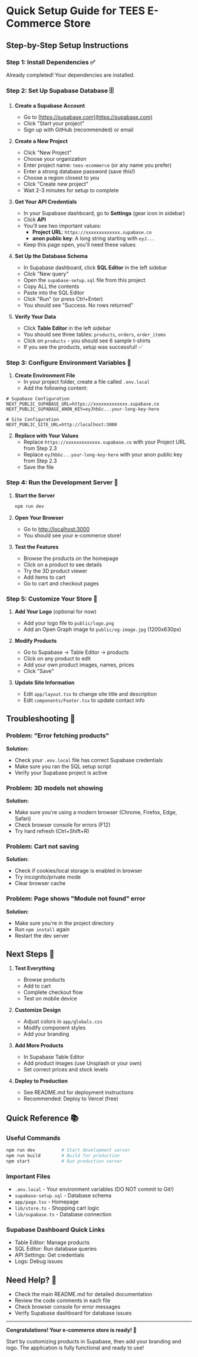 # Quick Setup Guide for TEES E-Commerce Store

## Step-by-Step Setup Instructions

### Step 1: Install Dependencies ✅

Already completed! Your dependencies are installed.

### Step 2: Set Up Supabase Database 🗄️

1. **Create a Supabase Account**

   - Go to [https://supabase.com](https://supabase.com)
   - Click "Start your project"
   - Sign up with GitHub (recommended) or email

2. **Create a New Project**

   - Click "New Project"
   - Choose your organization
   - Enter project name: `tees-ecommerce` (or any name you prefer)
   - Enter a strong database password (save this!)
   - Choose a region closest to you
   - Click "Create new project"
   - Wait 2-3 minutes for setup to complete

3. **Get Your API Credentials**

   - In your Supabase dashboard, go to **Settings** (gear icon in sidebar)
   - Click **API**
   - You'll see two important values:
     - **Project URL**: `https://xxxxxxxxxxxxx.supabase.co`
     - **anon public key**: A long string starting with `eyJ...`
   - Keep this page open, you'll need these values

4. **Set Up the Database Schema**

   - In Supabase dashboard, click **SQL Editor** in the left sidebar
   - Click "New query"
   - Open the `supabase-setup.sql` file from this project
   - Copy ALL the contents
   - Paste into the SQL Editor
   - Click "Run" (or press Ctrl+Enter)
   - You should see "Success. No rows returned"

5. **Verify Your Data**
   - Click **Table Editor** in the left sidebar
   - You should see three tables: `products`, `orders`, `order_items`
   - Click on `products` - you should see 6 sample t-shirts
   - If you see the products, setup was successful! ✅

### Step 3: Configure Environment Variables 🔐

1. **Create Environment File**
   - In your project folder, create a file called `.env.local`
   - Add the following content:

```env
# Supabase Configuration
NEXT_PUBLIC_SUPABASE_URL=https://xxxxxxxxxxxxx.supabase.co
NEXT_PUBLIC_SUPABASE_ANON_KEY=eyJhbGc...your-long-key-here

# Site Configuration
NEXT_PUBLIC_SITE_URL=http://localhost:3000
```

2. **Replace with Your Values**
   - Replace `https://xxxxxxxxxxxxx.supabase.co` with your Project URL from Step 2.3
   - Replace `eyJhbGc...your-long-key-here` with your anon public key from Step 2.3
   - Save the file

### Step 4: Run the Development Server 🚀

1. **Start the Server**

   ```bash
   npm run dev
   ```

2. **Open Your Browser**

   - Go to [http://localhost:3000](http://localhost:3000)
   - You should see your e-commerce store!

3. **Test the Features**
   - Browse the products on the homepage
   - Click on a product to see details
   - Try the 3D product viewer
   - Add items to cart
   - Go to cart and checkout pages

### Step 5: Customize Your Store 🎨

1. **Add Your Logo** (optional for now)

   - Add your logo file to `public/logo.png`
   - Add an Open Graph image to `public/og-image.jpg` (1200x630px)

2. **Modify Products**

   - Go to Supabase → Table Editor → products
   - Click on any product to edit
   - Add your own product images, names, prices
   - Click "Save"

3. **Update Site Information**
   - Edit `app/layout.tsx` to change site title and description
   - Edit `components/Footer.tsx` to update contact info

## Troubleshooting 🔧

### Problem: "Error fetching products"

**Solution:**

- Check your `.env.local` file has correct Supabase credentials
- Make sure you ran the SQL setup script
- Verify your Supabase project is active

### Problem: 3D models not showing

**Solution:**

- Make sure you're using a modern browser (Chrome, Firefox, Edge, Safari)
- Check browser console for errors (F12)
- Try hard refresh (Ctrl+Shift+R)

### Problem: Cart not saving

**Solution:**

- Check if cookies/local storage is enabled in browser
- Try incognito/private mode
- Clear browser cache

### Problem: Page shows "Module not found" error

**Solution:**

- Make sure you're in the project directory
- Run `npm install` again
- Restart the dev server

## Next Steps 🎯

1. **Test Everything**

   - Browse products
   - Add to cart
   - Complete checkout flow
   - Test on mobile device

2. **Customize Design**

   - Adjust colors in `app/globals.css`
   - Modify component styles
   - Add your branding

3. **Add More Products**

   - In Supabase Table Editor
   - Add product images (use Unsplash or your own)
   - Set correct prices and stock levels

4. **Deploy to Production**
   - See README.md for deployment instructions
   - Recommended: Deploy to Vercel (free)

## Quick Reference 📚

### Useful Commands

```bash
npm run dev          # Start development server
npm run build        # Build for production
npm start            # Run production server
```

### Important Files

- `.env.local` - Your environment variables (DO NOT commit to Git!)
- `supabase-setup.sql` - Database schema
- `app/page.tsx` - Homepage
- `lib/store.ts` - Shopping cart logic
- `lib/supabase.ts` - Database connection

### Supabase Dashboard Quick Links

- Table Editor: Manage products
- SQL Editor: Run database queries
- API Settings: Get credentials
- Logs: Debug issues

## Need Help? 💬

- Check the main README.md for detailed documentation
- Review the code comments in each file
- Check browser console for error messages
- Verify Supabase dashboard for database issues

---

**Congratulations! Your e-commerce store is ready! 🎉**

Start by customizing products in Supabase, then add your branding and logo. The application is fully functional and ready to use!
